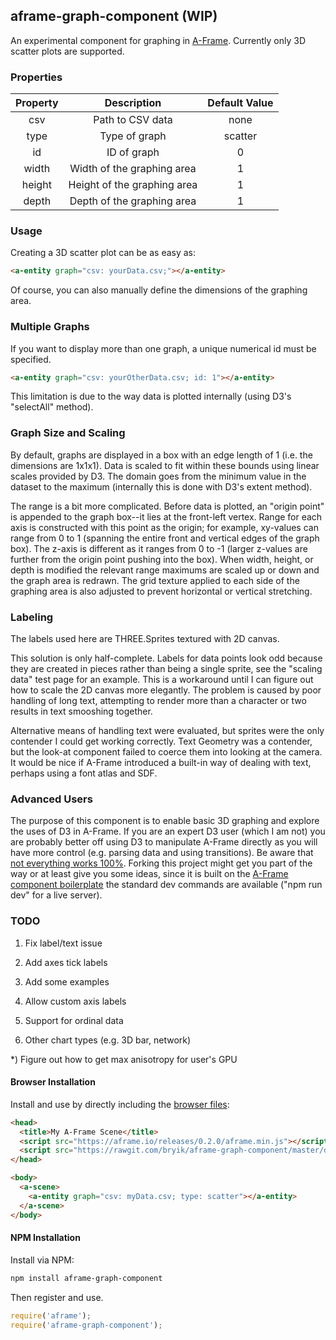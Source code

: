 ## aframe-graph-component (WIP)

An experimental component for graphing in [A-Frame](https://aframe.io). Currently only 3D scatter plots are supported.

### Properties

| Property |         Description         | Default Value |
|:--------:|:---------------------------:|:-------------:|
|    csv   |       Path to CSV data      |      none     |
|   type   |        Type of graph        |    scatter    |
|    id    |         ID of graph         |       0       |
|   width  |  Width of the graphing area |       1       |
|  height  | Height of the graphing area |       1       |
|   depth  |  Depth of the graphing area |       1       |

### Usage

Creating a 3D scatter plot can be as easy as:

```html
<a-entity graph="csv: yourData.csv;"></a-entity>
```

Of course, you can also manually define the dimensions of the graphing area.

### Multiple Graphs

If you want to display more than one graph, a unique numerical id must be specified.

```html
<a-entity graph="csv: yourOtherData.csv; id: 1"></a-entity>
```

This limitation is due to the way data is plotted internally (using D3's "selectAll" method).

### Graph Size and Scaling

By default, graphs are displayed in a box with an edge length of 1 (i.e. the dimensions are 1x1x1). Data is scaled to fit within these bounds using linear scales provided by D3. The domain goes from the minimum value in the dataset to the maximum (internally this is done with D3's extent method).

The range is a bit more complicated. Before data is plotted, an "origin point" is appended to the graph box--it lies at the front-left vertex. Range for each axis is constructed with this point as the origin; for example, xy-values can range from 0 to 1 (spanning the entire front and vertical edges of the graph box). The z-axis is different as it ranges from 0 to -1 (larger z-values are further from the origin point pushing into the box). When width, height, or depth is modified the relevant range maximums are scaled up or down and the graph area is redrawn. The grid texture applied to each side of the graphing area is also adjusted to prevent horizontal or vertical stretching.

### Labeling

The labels used here are THREE.Sprites textured with 2D canvas.

This solution is only half-complete. Labels for data points look odd because they are created in pieces rather than being a single sprite, see the "scaling data" test page for an example. This is a workaround until I can figure out how to scale the 2D canvas more elegantly. The problem is caused by poor handling of long text, attempting to render more than a character or two results in text smooshing together.

Alternative means of handling text were evaluated, but sprites were the only contender I could get working correctly. Text Geometry was a contender, but the look-at component failed to coerce them into looking at the camera. It would be nice if A-Frame introduced a built-in way of dealing with text, perhaps using a font atlas and SDF.

### Advanced Users

The purpose of this component is to enable basic 3D graphing and explore the uses of D3 in A-Frame. If you are an expert D3 user (which I am not) you are probably better off using D3 to manipulate A-Frame directly as you will have more control (e.g. parsing data and using transitions). Be aware that [not everything works 100%](http://codepen.io/bryik/pen/ONdyJR). Forking this project might get you part of the way or at least give you some ideas, since it is built on the [A-Frame component boilerplate](https://github.com/ngokevin/aframe-component-boilerplate) the standard dev commands are available ("npm run dev" for a live server).

### TODO

1) Fix label/text issue

2) Add axes tick labels

3) Add some examples

4) Allow custom axis labels

5) Support for ordinal data

6) Other chart types (e.g. 3D bar, network)

*) Figure out how to get max anisotropy for user's GPU

#### Browser Installation

Install and use by directly including the [browser files](dist):

```html
<head>
  <title>My A-Frame Scene</title>
  <script src="https://aframe.io/releases/0.2.0/aframe.min.js"></script>
  <script src="https://rawgit.com/bryik/aframe-graph-component/master/dist/aframe-graph-component.min.js"></script>
</head>

<body>
  <a-scene>
    <a-entity graph="csv: myData.csv; type: scatter"></a-entity>
  </a-scene>
</body>
```

#### NPM Installation

Install via NPM:

```bash
npm install aframe-graph-component
```

Then register and use.

```js
require('aframe');
require('aframe-graph-component');
```
